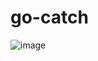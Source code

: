 # go-catch

![image](https://user-images.githubusercontent.com/25653488/161078569-eb60e49f-7670-4e0e-8fbd-1d70c0b431b8.png)
